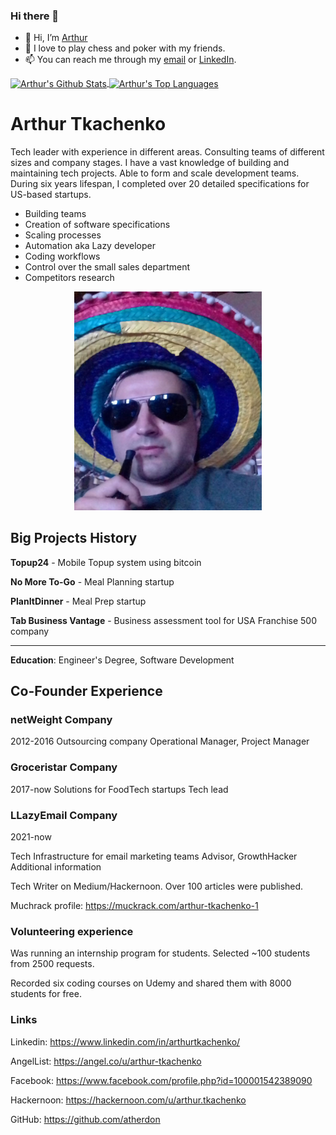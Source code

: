 ### Hi there 👋



- 👋 Hi, I’m [Arthur]()
- 💞️ I love to play chess and poker with my friends.
- 📫 You can reach me through my [email](arthur.tkachenko.netweight@gmail.com) or [LinkedIn](https://www.linkedin.com/in/arthurtkachenko/).


<a target=_blank href="https://github.com/atherdon">
  <img align="center" alt="Arthur's Github Stats" src="https://github-readme-stats.vercel.app/api?username=atherdon&show_icons=true&theme=github_dark&count_private=true&hide_border=true"/>
</a>

<a target=_blank href="https://github.com/atherdon">
  <img align="center" alt="Arthur's Top Languages" src="https://github-readme-stats.vercel.app/api/top-langs/?username=atherdon&theme=github_dark&layout=compact&hide=EJS&hide_border=true"/>
</a>



<!--
**atherdon/atherdon** is a ✨ _special_ ✨ repository because its `README.md` (this file) appears on your GitHub profile.

Here are some ideas to get you started:

- 🔭 I’m currently working on ...
- 🌱 I’m currently learning ...
- 👯 I’m looking to collaborate on ...
- 🤔 I’m looking for help with ...
- 💬 Ask me about ...
- 📫 How to reach me: ...
- 😄 Pronouns: ...
- ⚡ Fun fact: ...
-->



# Arthur Tkachenko

Tech leader with experience in different areas. Consulting teams of different sizes and
company stages. I have a vast knowledge of building and maintaining tech projects.
Able to form and scale development teams. During six years lifespan, I completed over
20 detailed specifications for US-based startups.

- Building teams
- Creation of software specifications
- Scaling processes
- Automation aka Lazy developer
- Coding workflows
- Control over the small sales department
- Competitors research

<div align="center">
  <img src="https://raw.githubusercontent.com/atherdon/atherdon/main/poker-face.jpg" width="300" height="350"/>
</div>

## Big Projects History

**Topup24** - Mobile Topup system using bitcoin

**No More To-Go** - Meal Planning startup

**PlanItDinner** - Meal Prep startup

**Tab Business Vantage** - Business assessment tool for USA Franchise 500 company

---

**Education**: Engineer's Degree, Software Development

## Co-Founder Experience

### netWeight Company
2012-2016
Outsourcing company
Operational Manager, Project Manager


### Groceristar Company
2017-now
Solutions for FoodTech startups
Tech lead

### LLazyEmail Company
2021-now

Tech Infrastructure for email marketing teams
Advisor, GrowthHacker
Additional information

Tech Writer on Medium/Hackernoon. Over 100 articles were published.

Muchrack profile: https://muckrack.com/arthur-tkachenko-1

### Volunteering experience

Was running an internship program for students. Selected ~100 students from 2500
requests.

Recorded six coding courses on Udemy and shared them with 8000 students for free.

### Links
Linkedin: https://www.linkedin.com/in/arthurtkachenko/

AngelList: https://angel.co/u/arthur-tkachenko

Facebook: https://www.facebook.com/profile.php?id=100001542389090

Hackernoon: https://hackernoon.com/u/arthur.tkachenko

GitHub: https://github.com/atherdon

